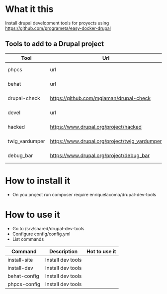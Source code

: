 # What it this

Install drupal development tools for proyects using https://github.com/programeta/easy-docker-drupal

## Tools to add to a Drupal project
| Tool           | Url                                           | Description   |
|----------------|-----------------------------------------------|---------------|
| phpcs          | url                                           | code analysis |
| behat          | url                                           | code analysis |
| drupal-check   | https://github.com/mglaman/drupal-check       | code analysis |
| devel          | url                                           | code analysis |
| hacked         | https://www.drupal.org/project/hacked         | code analysis |
| twig_vardumper | https://www.drupal.org/project/twig_vardumper | code analysis |
| debug_bar      | https://www.drupal.org/project/debug_bar      | code analysis |

# How to install it

* On you project run composer require enriquelacoma/drupal-dev-tools

# How to use it

* Go to /srv/shared/drupal-dev-tools
* Configure config/config.yml
* List commands

| Command      | Description       | Hot to use it |
|--------------|-------------------|---------------|
| install-site | Install dev tools |               |
| install-dev  | Install dev tools |               |
| behat-config | Install dev tools |               |
| phpcs-config | Install dev tools |               |
